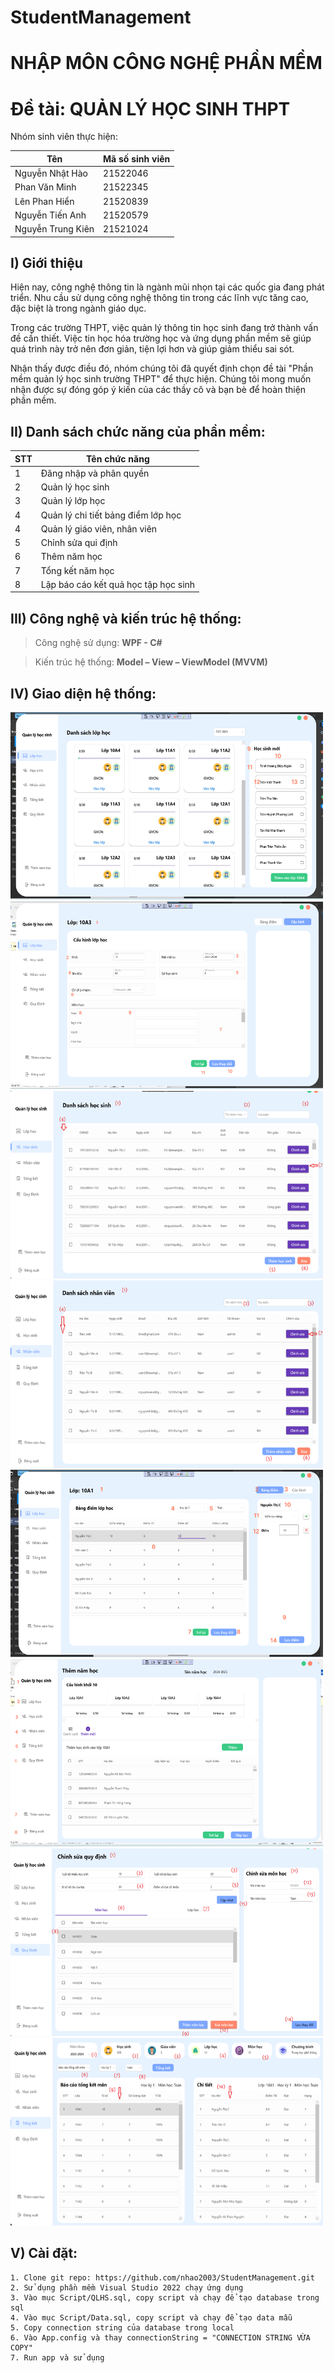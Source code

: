# StudentManagement

# **NHẬP MÔN CÔNG NGHỆ PHẦN MỀM**

# ****Đề tài: QUẢN LÝ HỌC SINH THPT****

Nhóm sinh viên thực hiện:

| Tên               | Mã số sinh viên |
| ----------------- | --------------- |
| Nguyễn Nhật Hào   | 21522046        |
| Phan Văn Minh     | 21522345        |
| Lên Phan Hiển     | 21520839        |
| Nguyễn Tiến Anh   | 21520579        |
| Nguyễn Trung Kiên | 21521024        |

## I) Giới thiệu

Hiện nay, công nghệ thông tin là ngành mũi nhọn tại các quốc gia đang phát triển. Nhu cầu sử dụng công nghệ thông tin trong các lĩnh vực tăng cao, đặc biệt là trong ngành giáo dục.

Trong các trường THPT, việc quản lý thông tin học sinh đang trở thành vấn đề cần thiết. Việc tin học hóa trường học và ứng dụng phần mềm sẽ giúp quá trình này trở nên đơn giản, tiện lợi hơn và giúp giảm thiểu sai sót.

Nhận thấy được điều đó, nhóm chúng tôi đã quyết định chọn đề tài "Phần mềm quản lý học sinh trường THPT" để thực hiện. Chúng tôi mong muốn nhận được sự đóng góp ý kiến của các thầy cô và bạn bè để hoàn thiện phần mềm.

## II) Danh sách chức năng của phần mềm:

| STT | Tên chức năng                        |
| --- | ------------------------------------ |
| 1   | Đăng nhập và phân quyền              |
| 2   | Quản lý học sinh                     |
| 3   | Quản lý lớp học                      |
| 4   | Quản lý chi tiết bảng điểm lớp học   |
| 4   | Quản lý giáo viên, nhân viên         |
| 5   | Chỉnh sửa qui định                   |
| 6   | Thêm năm học                         |
| 7   | Tổng kết năm học                     |
| 8   | Lập báo cáo kết quả học tập học sinh |

## III) Công nghệ và kiến trúc hệ thống:

> Công nghệ sử dụng: **WPF - C#**

> Kiến trúc hệ thống: **Model – View – ViewModel (MVVM)**

## IV) Giao diện hệ thống:
<img src="./StudentManagement/Resource/Images/Untitled%201.png" alt="Getting Started" width="500" height="300">
<img src="./StudentManagement/Resource/Images/Untitled%202.png" alt="Getting Started" width="500" height="300">
<img src="./StudentManagement/Resource/Images/Untitled%203.png" alt="Getting Started" width="500" height="300">
<img src="./StudentManagement/Resource/Images/Untitled%204.png" alt="Getting Started" width="500" height="300">
<img src="./StudentManagement/Resource/Images/Untitled%205.png" alt="Getting Started" width="500" height="300">
<img src="./StudentManagement/Resource/Images/Untitled%206.png" alt="Getting Started" width="500" height="300">
<img src="./StudentManagement/Resource/Images/Untitled%207.png" alt="Getting Started" width="500" height="300">
<img src="./StudentManagement/Resource/Images/Untitled%208.png" alt="Getting Started" width="500" height="300">

## V) Cài đặt:

```
1. Clone git repo: https://github.com/nhao2003/StudentManagement.git
2. Sử dụng phần mềm Visual Studio 2022 chạy ứng dụng
3. Vào mục Script/QLHS.sql, copy script và chạy để tạo database trong sql
4. Vào mục Script/Data.sql, copy script và chạy để tạo data mẫu
5. Copy connection string của database trong local
6. Vào App.config và thay connectionString = "CONNECTION STRING VỪA COPY"
7. Run app và sử dụng
```
